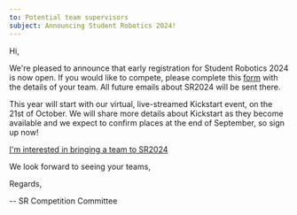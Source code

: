 ```yaml
---
to: Potential team supervisors
subject: Announcing Student Robotics 2024!
---
```


Hi,

We're pleased to announce that early registration for Student Robotics 2024 is 
now open. If you would like to compete, please complete this [form][signup-form]
with the details of your team. All future emails about SR2024 will be sent there.

This year will start with our virtual, live-streamed Kickstart event, on the 21st
of October. We will share more details about Kickstart as they become available
and we expect to confirm places at the end of September, so sign up now!

  [I'm interested in bringing a team to SR2024][signup-form]

We look forward to seeing your teams,

Regards,

-- SR Competition Committee

[signup-form]: https://forms.gle/vLpSs9ia5DCckAUj9
